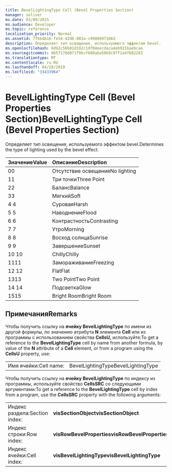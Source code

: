 ```yaml
---
title: BevelLightingType Cell (Bevel Properties Section)
manager: soliver
ms.date: 03/09/2015
ms.audience: Developer
ms.topic: reference
localization_priority: Normal
ms.assetid: 7fbb4b16-fe54-42d6-803a-c9980897166d
description: Определяет тип освещения, используемого эффектом bevel.
ms.openlocfilehash: 6d92c56b01d192c1df04eecdaca4eb915baebcae
ms.sourcegitcommit: 8657170d071f9bcf680aba50b9c07f2a4fb82283
ms.translationtype: MT
ms.contentlocale: ru-RU
ms.lasthandoff: 04/28/2019
ms.locfileid: "33433964"
---
```

# <a name="bevellightingtype-cell-bevel-properties-section"></a><span data-ttu-id="9c2b3-103">BevelLightingType Cell (Bevel Properties Section)</span><span class="sxs-lookup"><span data-stu-id="9c2b3-103">BevelLightingType Cell (Bevel Properties Section)</span></span>

<span data-ttu-id="9c2b3-104">Определяет тип освещения, используемого эффектом bevel.</span><span class="sxs-lookup"><span data-stu-id="9c2b3-104">Determines the type of lighting used by the bevel effect.</span></span>
  
|<span data-ttu-id="9c2b3-105">**Значение**</span><span class="sxs-lookup"><span data-stu-id="9c2b3-105">**Value**</span></span>|<span data-ttu-id="9c2b3-106">**Описание**</span><span class="sxs-lookup"><span data-stu-id="9c2b3-106">**Description**</span></span>|
|:-----|:-----|
|<span data-ttu-id="9c2b3-107">0</span><span class="sxs-lookup"><span data-stu-id="9c2b3-107">0</span></span>  <br/> |<span data-ttu-id="9c2b3-108">Отсутствие освещения</span><span class="sxs-lookup"><span data-stu-id="9c2b3-108">No lighting</span></span>  <br/> |
|<span data-ttu-id="9c2b3-109">1</span><span class="sxs-lookup"><span data-stu-id="9c2b3-109">1</span></span>  <br/> |<span data-ttu-id="9c2b3-110">Три точки</span><span class="sxs-lookup"><span data-stu-id="9c2b3-110">Three Point</span></span>  <br/> |
|<span data-ttu-id="9c2b3-111">2</span><span class="sxs-lookup"><span data-stu-id="9c2b3-111">2</span></span>  <br/> |<span data-ttu-id="9c2b3-112">Баланс</span><span class="sxs-lookup"><span data-stu-id="9c2b3-112">Balance</span></span>  <br/> |
|<span data-ttu-id="9c2b3-113">3</span><span class="sxs-lookup"><span data-stu-id="9c2b3-113">3</span></span>  <br/> |<span data-ttu-id="9c2b3-114">Мягкий</span><span class="sxs-lookup"><span data-stu-id="9c2b3-114">Soft</span></span>  <br/> |
|<span data-ttu-id="9c2b3-115">4 </span><span class="sxs-lookup"><span data-stu-id="9c2b3-115">4</span></span>  <br/> |<span data-ttu-id="9c2b3-116">Суровая</span><span class="sxs-lookup"><span data-stu-id="9c2b3-116">Harsh</span></span>  <br/> |
|<span data-ttu-id="9c2b3-117">5 </span><span class="sxs-lookup"><span data-stu-id="9c2b3-117">5</span></span>  <br/> |<span data-ttu-id="9c2b3-118">Наводнение</span><span class="sxs-lookup"><span data-stu-id="9c2b3-118">Flood</span></span>  <br/> |
|<span data-ttu-id="9c2b3-119">6 </span><span class="sxs-lookup"><span data-stu-id="9c2b3-119">6</span></span>  <br/> |<span data-ttu-id="9c2b3-120">Контрастность</span><span class="sxs-lookup"><span data-stu-id="9c2b3-120">Contrasting</span></span>  <br/> |
|<span data-ttu-id="9c2b3-121">7 </span><span class="sxs-lookup"><span data-stu-id="9c2b3-121">7</span></span>  <br/> |<span data-ttu-id="9c2b3-122">Утро</span><span class="sxs-lookup"><span data-stu-id="9c2b3-122">Morning</span></span>  <br/> |
|<span data-ttu-id="9c2b3-123">8 </span><span class="sxs-lookup"><span data-stu-id="9c2b3-123">8</span></span>  <br/> |<span data-ttu-id="9c2b3-124">Восход солнца</span><span class="sxs-lookup"><span data-stu-id="9c2b3-124">Sunrise</span></span>  <br/> |
|<span data-ttu-id="9c2b3-125">9 </span><span class="sxs-lookup"><span data-stu-id="9c2b3-125">9</span></span>  <br/> |<span data-ttu-id="9c2b3-126">Завершение</span><span class="sxs-lookup"><span data-stu-id="9c2b3-126">Sunset</span></span>  <br/> |
|<span data-ttu-id="9c2b3-127">10 </span><span class="sxs-lookup"><span data-stu-id="9c2b3-127">10</span></span>  <br/> |<span data-ttu-id="9c2b3-128">Chilly</span><span class="sxs-lookup"><span data-stu-id="9c2b3-128">Chilly</span></span>  <br/> |
|<span data-ttu-id="9c2b3-129">11</span><span class="sxs-lookup"><span data-stu-id="9c2b3-129">11</span></span>  <br/> |<span data-ttu-id="9c2b3-130">Замораживание</span><span class="sxs-lookup"><span data-stu-id="9c2b3-130">Freezing</span></span>  <br/> |
|<span data-ttu-id="9c2b3-131">12 </span><span class="sxs-lookup"><span data-stu-id="9c2b3-131">12</span></span>  <br/> |<span data-ttu-id="9c2b3-132">Flat</span><span class="sxs-lookup"><span data-stu-id="9c2b3-132">Flat</span></span>  <br/> |
|<span data-ttu-id="9c2b3-133">13</span><span class="sxs-lookup"><span data-stu-id="9c2b3-133">13</span></span>  <br/> |<span data-ttu-id="9c2b3-134">Two Point</span><span class="sxs-lookup"><span data-stu-id="9c2b3-134">Two Point</span></span>  <br/> |
|<span data-ttu-id="9c2b3-135">14 </span><span class="sxs-lookup"><span data-stu-id="9c2b3-135">14</span></span>  <br/> |<span data-ttu-id="9c2b3-136">Подсветка</span><span class="sxs-lookup"><span data-stu-id="9c2b3-136">Glow</span></span>  <br/> |
|<span data-ttu-id="9c2b3-137">15</span><span class="sxs-lookup"><span data-stu-id="9c2b3-137">15</span></span>  <br/> |<span data-ttu-id="9c2b3-138">Bright Room</span><span class="sxs-lookup"><span data-stu-id="9c2b3-138">Bright Room</span></span>  <br/> |
   
## <a name="remarks"></a><span data-ttu-id="9c2b3-139">Примечания</span><span class="sxs-lookup"><span data-stu-id="9c2b3-139">Remarks</span></span>

<span data-ttu-id="9c2b3-140">Чтобы получить ссылку на **ячейку BevelLightingType** по имени из другой формулы, по значению атрибута **N** элемента **Cell** или из программы с использованием свойства **CellsU,** используйте:</span><span class="sxs-lookup"><span data-stu-id="9c2b3-140">To get a reference to the **BevelLightingType** cell by name from another formula, by value of the **N** attribute of a **Cell** element, or from a program using the **CellsU** property, use:</span></span> 
  
|||
|:-----|:-----|
|<span data-ttu-id="9c2b3-141">Имя ячейки:</span><span class="sxs-lookup"><span data-stu-id="9c2b3-141">Cell name:</span></span>  <br/> |<span data-ttu-id="9c2b3-142">BevelLightingType</span><span class="sxs-lookup"><span data-stu-id="9c2b3-142">BevelLightingType</span></span>  <br/> |
   
<span data-ttu-id="9c2b3-143">Чтобы получить ссылку на **ячейку BevelLightingType** по индексу из программы, используйте свойство **CellsSRC** со следующими аргументами:</span><span class="sxs-lookup"><span data-stu-id="9c2b3-143">To get a reference to the **BevelLightingType** cell by index from a program, use the **CellsSRC** property with the following arguments:</span></span> 
  
|||
|:-----|:-----|
|<span data-ttu-id="9c2b3-144">Индекс раздела:</span><span class="sxs-lookup"><span data-stu-id="9c2b3-144">Section index:</span></span>  <br/> |<span data-ttu-id="9c2b3-145">**visSectionObject**</span><span class="sxs-lookup"><span data-stu-id="9c2b3-145">**visSectionObject**</span></span> <br/> |
|<span data-ttu-id="9c2b3-146">Индекс строки:</span><span class="sxs-lookup"><span data-stu-id="9c2b3-146">Row index:</span></span>  <br/> |<span data-ttu-id="9c2b3-147">**visRowBevelProperties**</span><span class="sxs-lookup"><span data-stu-id="9c2b3-147">**visRowBevelProperties**</span></span> <br/> |
|<span data-ttu-id="9c2b3-148">Индекс ячейки:</span><span class="sxs-lookup"><span data-stu-id="9c2b3-148">Cell index:</span></span>  <br/> |<span data-ttu-id="9c2b3-149">**visBevelLightingType**</span><span class="sxs-lookup"><span data-stu-id="9c2b3-149">**visBevelLightingType**</span></span> <br/> |
   

